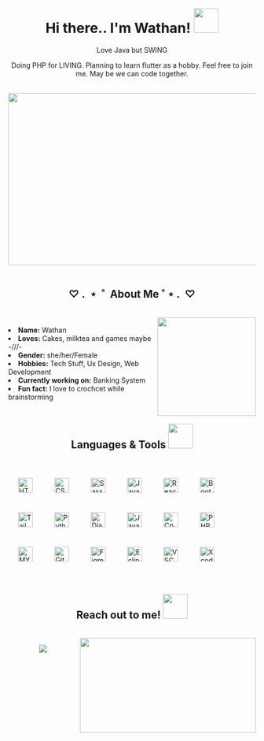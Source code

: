 <div align="center">
   <h1>Hi there.. I'm Wathan! <img src="https://media.giphy.com/media/mGcNjsfWAjY5AEZNw6/giphy.gif" width="50"></h1>
    <p align="center">Love Java but SWING<p>
    <p align="center" >Doing PHP for LIVING. Planning to learn flutter as a hobby. Feel free to join me. May be we can code together.<p> 
</div>
<br>
<div align="center">
   <img src="https://media.giphy.com/media/FWtVYDHIxgGgE/giphy.gif" width="700" height="350" object-fit="cover" >
</div>
<br>

<div>
   <h2 align="center">
      ♡  .  ⋆  ˚  About Me ˚ ⋆  .  ♡
   </h2>
  
   <br>
   <img align='right' src="https://media.giphy.com/media/PUyO4KmKWX5D2MzH3w/giphy.gif" width="200" >
   <br>
   <li>
      <b>Name:</b> Wathan</li>
   <li>
      <b>Loves:</b> Cakes, milktea and games maybe -///-
   </li>
   <li>
      <b>Gender:</b> she/her/Female
   </li>
   <li>
      <b>Hobbies:</b> Tech Stuff, Ux Design, Web Development
   </li>
   <li>
      <b>Currently working on:</b> Banking System
   </li>
   <li>
      <b>Fun fact:</b> I love to crochcet while brainstorming
   </li>
 </div>
 <br>
 <div>
   <h2 align="center">
      Languages & Tools 
      <img src="https://media.giphy.com/media/muNxHDS2UsoVfqIMPZ/giphy.gif" width="50" >
   </h2>
   <br>
      <img style="margin: 20px" src="https://img.shields.io/badge/HTML5-E34F26?style=for-the-badge&logo=html5&logoColor=white" alt="HTML5" height="30" />  
      <img style="margin: 20px" src="https://img.shields.io/badge/CSS3-1572B6?style=for-the-badge&logo=css3&logoColor=white" alt="CSS" height="30" /> 
      <img style="margin: 20px" src="https://img.shields.io/badge/Sass-CC6699?style=for-the-badge&logo=sass&logoColor=white" alt="Sass" height="30" />  
      <img style="margin: 20px" src="https://img.shields.io/badge/JavaScript-F7DF1E?style=for-the-badge&logo=javascript&logoColor=black" alt="JavaScript" height="30" />  
      <img style="margin: 20px" src="https://img.shields.io/badge/React-20232A?style=for-the-badge&logo=react&logoColor=61DAFB" alt="React" height="30" />  
   <img style="margin: 20px" src="https://img.shields.io/badge/Bootstrap-563D7C?style=for-the-badge&logo=bootstrap&logoColor=white" alt="Bootstrap" height="30" />  
   <img style="margin: 20px" src="https://img.shields.io/badge/Tailwind_CSS-38B2AC?style=for-the-badge&logo=tailwind-css&logoColor=white" alt="Tailwind" height="30" />  
      <img style="margin: 20px" src="https://img.shields.io/badge/Python-14354C?style=for-the-badge&logo=python&logoColor=white" alt="Python" height="30" />
      <img style="margin: 20px" src="https://img.shields.io/badge/Django-092E20?style=for-the-badge&logo=django&logoColor=white" alt="Django" height="30" />
      <img style="margin: 20px" src="https://img.shields.io/badge/Java-ED8B00?style=for-the-badge&logo=java&logoColor=white" alt="Java" height="30" />
      <img style="margin: 20px" src="https://img.shields.io/badge/C%2B%2B-00599C?style=for-the-badge&logo=c%2B%2B&logoColor=white" alt="Cpp" height="30" />
      <img style="margin: 20px" src="https://img.shields.io/badge/PHP-777BB4?style=for-the-badge&logo=php&logoColor=white" alt="PHP" height="30" />
      <img style="margin: 20px" src="https://img.shields.io/badge/MySQL-005C84?style=for-the-badge&logo=mysql&logoColor=white" alt="MYSQL" height="30" />     
      <img style="margin: 20px" src="https://img.shields.io/badge/GIT-E44C30?style=for-the-badge&logo=git&logoColor=white" alt="Git" height="30" />       
      <img style="margin: 20px" src="https://img.shields.io/badge/Figma-F24E1E?style=for-the-badge&logo=figma&logoColor=white" alt="Figma" height="30" />
      <img style="margin: 20px" src="https://img.shields.io/badge/Eclipse-2C2255?style=for-the-badge&logo=eclipse&logoColor=white" alt="Eclipse" height="30" />
      <img style="margin: 20px" src="https://img.shields.io/badge/Visual_Studio_Code-0078D4?style=for-the-badge&logo=visual%20studio%20code&logoColor=white" alt="VSCode" height="30" />
      <img style="margin: 20px" src="https://img.shields.io/badge/Xcode-007ACC?style=for-the-badge&logo=Xcode&logoColor=white" alt="Xcode" height="30" />
 </div>
 <br>
 <div>
   <h2 align="center">
      Reach out to me! <img src="https://media.giphy.com/media/Qu10P5ALv8TBj9oQud/giphy.gif" width="50">
   </h2>
   <br>
   <img src="https://c.tenor.com/zcaqzz-JWE8AAAAC/happy-anime.gif" align="right" width="358.5px" height="192.5px">

  
   
</div>


<p align="center" >  
  <a href="https://github.com/lwto/github-readme-stats"> 
<img  src="https://github-readme-stats.vercel.app/api?username=lwto&&show_icons=true&theme=dracula"/>
  </a>
  </p>

